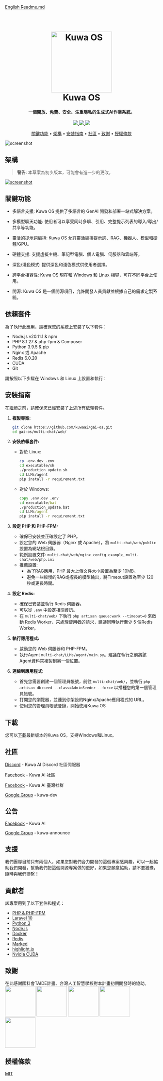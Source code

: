 [English Readme.md](./README.md)

<h1 align="center">
  <br>
  <a href="https://dev.kuwaai.org/">
  <img src="./multi-chat/web/public/images/kuwa.png" alt="Kuwa OS" width="200"></a>
  <br>
  Kuwa OS
  <br>
</h1>

<h4 align="center">一個開放、免費、安全、注重隱私的生成式AI作業系統。</h4>
<p align="center">
  <a href="http://makeapullrequest.com">
    <img src="https://img.shields.io/badge/PRs-welcome-brightgreen.svg">
  </a>
  <a href="#">
    <img src="https://img.shields.io/badge/all_contributors-2-orange.svg?style=flat-square">
  </a>
  <a href="https://laravel.com/docs/10.x/releases">
    <img src="https://img.shields.io/badge/maintained%20with-Laravel-cc00ff.svg">
  </a>
</p>

<p align="center">
  <a href="#關鍵功能">關鍵功能</a> •
  <a href="#架構">架構</a> •
  <a href="#安裝指南">安裝指南</a> •
  <a href="#社區">社區</a> •
  <a href="#致謝">致謝</a> •
  <a href="#授權條款">授權條款</a>
</p>

![screenshot](./multi-chat/web/public/images/demo.gif)

## 架構
> **警告**: 本草案為初步版本，可能會有進一步的更改。

[![screenshot](./multi-chat/web/public/images/architecture.svg)](https://kuwaai.org/os/Intro)

## 關鍵功能
* 多語言支援: Kuwa OS 提供了多語言的 GenAI 開發和部署一站式解決方案。

* 多模型聊天功能: 使用者可以享受同時多聊、引用、完整提示列表的導入/導出/共享等功能。

* 靈活的提示詞編排: Kuwa OS 允許靈活編排提示詞、RAG、機器人、模型和硬體/GPU。

* 硬體支援: 支援虛擬主機、筆記型電腦、個人電腦、伺服器和雲端等。

* 深色/淺色模式: 提供深色和淺色模式供使用者選擇。

* 跨平台相容性: Kuwa OS 現在和 Windows 和 Linux 相容，可在不同平台上使用。

* 開源: Kuwa OS 是一個開源項目，允許開發人員貢獻並根據自己的需求定製系統。

## 依賴套件

為了執行此應用，請確保您的系統上安裝了以下套件：

- Node.js v20.11.1 & npm
- PHP 8.1.27 & php-fpm & Composer
- Python 3.9.5 & pip
- Nginx 或 Apache
- Redis 6.0.20
- CUDA
- Git

請按照以下步驟在 Windows 和 Linux 上設置和執行：

## 安裝指南
在繼續之前，請確保您已經安裝了上述所有依賴套件。
1. **複製專案:**
   ```sh
   git clone https://github.com/kuwaai/gai-os.git
   cd gai-os/multi-chat/web/
   ```

2. **安裝依賴套件:**

   - 對於 Linux:
     ```sh
     cp .env.dev .env
     cd executable/sh
     ./production_update.sh
     cd LLMs/agent
     pip install -r requirement.txt
     ```

   - 對於 Windows:
     ```bat
     copy .env.dev .env
     cd executable/bat
     ./production_update.bat
     cd LLMs/agent
     pip install -r requirement.txt
     ```

3. **設定 PHP 和 PHP-FPM:**
   - 確保已安裝並正確設定了 PHP。
   - 設定您的 Web 伺服器（Nginx 或 Apache），將 `multi-chat/web/public` 設置為網站根目錄。
   - 範例設置文件: `multi-chat/web/nginx_config_example`, `multi-chat/web/php.ini`
   - 推薦設置:
     - 為了RAG應用，PHP 最大上傳文件大小設置為至少 10MB。
     - 避免一些較慢的RAG或攏長的模型輸出，將Timeout設置為至少 120 秒或更長時間。

4. **設定 Redis:**
   - 確保已安裝並執行 Redis 伺服器。
   - 可以從 `.env` 中設定相關資訊。
   - 在 `multi-chat/web/` 下執行 `php artisan queue:work --timeout=0` 來啟動 Redis Worker，來處理使用者的請求，建議同時執行至少 5 個Redis Worker。

5. **執行應用程式:**
   - 啟動您的 Web 伺服器和 PHP-FPM。
   - 執行Agent `multi-chat/LLMs/agent/main.py`。建議在執行之前將該Agent資料夾複製到另一個位置。

6. **連線到應用程式:**
   - 首先您需要創建一個管理員帳號，前往 `multi-chat/web/`，並執行 `php artisan db:seed --class=AdminSeeder --force` 以播種您的第一個管理員帳號。
   - 打開您的瀏覽器，並連到你架設的Nginx/Apache應用程式的 URL。
   - 使用您的管理員帳號登錄，開始使用Kuwa OS

## 下載

您可以[下載](https://github.com/kuwaai/gai-os/releases)最新版本的Kuwa OS，支持Windows和Linux。

## 社區

[Discord](https://github.com/amitmerchant1990/markdownify-web) - Kuwa AI Discord 社區伺服器

[Facebook](https://www.facebook.com/groups/kuwaai.org) - Kuwa AI 社區

[Facebook](https://www.facebook.com/groups/kuwaai.tw) - Kuwa AI 臺灣社群

[Google Group](https://groups.google.com/g/kuwaai-dev) - kuwa-dev

## 公告

[Facebook](https://www.facebook.com/kuwaai) - Kuwa AI

[Google Group](https://groups.google.com/g/kuwaai-announce) - kuwa-announce

## 支援

我們團隊目前只有兩個人，如果您對我們合力開發的這個專案感興趣，可以一起協助我們開發，幫助我們把這個開源專案做的更好，如果您願意協助，請不要猶豫，隨時與我們聯繫！

## 貢獻者

該專案用到了以下套件和程式：

- [PHP & PHP-FPM](https://www.php.net/)
- [Laravel 10](https://laravel.com/)
- [Python 3](https://www.python.org/)
- [Node.js](https://nodejs.org/)
- [Docker](https://www.docker.com/)
- [Redis](https://redis.io/)
- [Marked](https://github.com/chjj/marked)
- [highlight.js](https://highlightjs.org/)
- [Nvidia CUDA](https://developer.nvidia.com/cuda-toolkit)

## 致謝
在此感謝國科會TAIDE計畫、台灣人工智慧學校對本計畫初期開發時的協助。
<a href="https://www.nuk.edu.tw/"><img src="./multi-chat/web/public/images/logo_NUK.jpg" height="100px"></a>
<a href="https://taide.tw/"><img src="./multi-chat/web/public/images/logo_taide.jpg" height="100px"></a>
<a href="https://www.nstc.gov.tw/"><img src="./multi-chat/web/public/images/logo_NSTCpng.jpg" height="100px"></a>
<a href="https://www.narlabs.org.tw/"><img src="./multi-chat/web/public/images/logo_NARlabs.jpg" height="100px"></a>
<a href="https://aiacademy.tw/"><img src="./multi-chat/web/public/images/logo_AIA.png" height="100px"></a>

## 授權條款
[MIT](./LICENSE)